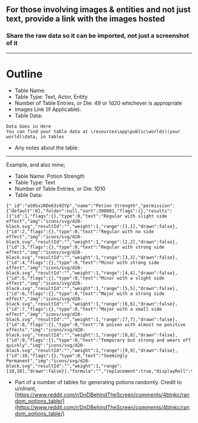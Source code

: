 ## For those involving images & entities and not just text, provide a link with the images hosted
### Share the raw data so it can be imported, not just a screenshot of it
***
# Outline
- Table Name:
- Table Type: Text, Actor, Entity
- Number of Table Entries, or Die:  49 or 1d20 whichever is appropriate
- Images Link (If Applicable):
- Table Data:
```
Data Goes in Here
You can find your table data at \resources\app\public\worlds\(your world)\data, in tables
```
- Any notes about the table:
***
Example, and also mine;

- Table Name: Potion Strength
- Table Type: Text
- Number of Table Entries, or Die: 1D10
- Table Data:
```
{"_id":"aS9SxiRDo63s9ZYp","name":"Potion Strength","permission":{"default":0},"folder":null,"sort":300001,"flags":{},"results":[{"id":1,"flags":{},"type":0,"text":"Regular with slight side effect","img":"icons/svg/d20-black.svg","resultId":"","weight":1,"range":[1,1],"drawn":false},{"id":2,"flags":{},"type":0,"text":"Regular with no side effect","img":"icons/svg/d20-black.svg","resultId":"","weight":1,"range":[2,2],"drawn":false},{"id":3,"flags":{},"type":0,"text":"Regular with strong side effect","img":"icons/svg/d20-black.svg","resultId":"","weight":1,"range":[3,3],"drawn":false},{"id":4,"flags":{},"type":0,"text":"Minor with strong side effect","img":"icons/svg/d20-black.svg","resultId":"","weight":1,"range":[4,4],"drawn":false},{"id":5,"flags":{},"type":0,"text":"Minor with a slight side effect","img":"icons/svg/d20-black.svg","resultId":"","weight":1,"range":[5,5],"drawn":false},{"id":6,"flags":{},"type":0,"text":"Major with a strong side effect","img":"icons/svg/d20-black.svg","resultId":"","weight":1,"range":[6,6],"drawn":false},{"id":7,"flags":{},"type":0,"text":"Major with a small side effect","img":"icons/svg/d20-black.svg","resultId":"","weight":1,"range":[7,7],"drawn":false},{"id":8,"flags":{},"type":0,"text":"A poison with almost no positive effects","img":"icons/svg/d20-black.svg","resultId":"","weight":1,"range":[8,8],"drawn":false},{"id":9,"flags":{},"type":0,"text":"Temporary but strong and wears off quickly","img":"icons/svg/d20-black.svg","resultId":"","weight":1,"range":[9,9],"drawn":false},{"id":10,"flags":{},"type":0,"text":"Seemingly Permanent","img":"icons/svg/d20-black.svg","resultId":"","weight":1,"range":[10,10],"drawn":false}],"formula":"","replacement":true,"displayRoll":true}
```
- Part of a number of tables for generating potions randomly. Credit to u/olirant, [https://www.reddit.com/r/DnDBehindTheScreen/comments/4btnkc/random_potions_table/](https://www.reddit.com/r/DnDBehindTheScreen/comments/4btnkc/random_potions_table/)